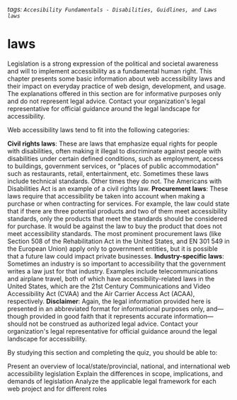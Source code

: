 ###### tags: `Accesibility Fundamentals - Disabilities, Guidlines, and Laws` `laws`
# laws
Legislation is a strong expression of the political and societal awareness and will to implement accessibility as a fundamental human right. This chapter presents some basic information about web accessibility laws and their impact on everyday practice of web design, development, and usage. The explanations offered in this section are for informative purposes only and do not represent legal advice. Contact your organization's legal representative for official guidance around the legal landscape for accessibility.

Web accessibility laws tend to fit into the following categories:

**Civil rights laws**: These are laws that emphasize equal rights for people with disabilities, often making it illegal to discriminate against people with disabilities under certain defined conditions, such as employment, access to buildings, government services, or "places of public accommodation" such as restaurants, retail, entertainment, etc. Sometimes these laws include technical standards. Other times they do not. The Americans with Disabilities Act is an example of a civil rights law.
**Procurement laws**: These laws require that accessibility be taken into account when making a purchase or when contracting for services. For example, the law could state that if there are three potential products and two of them meet accessibility standards, only the products that meet the standards should be considered for purchase. It would be against the law to buy the product that does not meet accessibility standards. The most prominent procurement laws (like Section 508 of the Rehabilitation Act in the United States, and EN 301 549 in the European Union) apply only to government entities, but it is possible that a future law could impact private businesses.
**Industry-specific laws**: Sometimes an industry is so important to accessibility that the government writes a law just for that industry. Examples include telecommunications and airplane travel, both of which have accessibility-related laws in the United States, which are the 21st Century Communications and Video Accessibility Act (CVAA) and the Air Carrier Access Act (ACAA), respectively.
**Disclaimer**: Again, the legal information provided here is presented in an abbreviated format for informational purposes only, and—though provided in good faith that it represents accurate information—should not be construed as authorized legal advice. Contact your organization's legal representative for official guidance around the legal landscape for accessibility.

By studying this section and completing the quiz, you should be able to:

Present an overview of local/state/provincial, national, and international web accessibility legislation
Explain the differences in scope, implications, and demands of legislation
Analyze the applicable legal framework for each web project and for different roles
